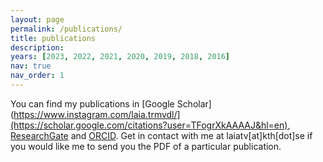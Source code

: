 ```yaml
---
layout: page
permalink: /publications/
title: publications
description: 
years: [2023, 2022, 2021, 2020, 2019, 2018, 2016]
nav: true
nav_order: 1
---
```

You can find my publications in [Google Scholar](https://www.instagram.com/laia.trmvdl/](https://scholar.google.com/citations?user=TFogrXkAAAAJ&hl=en), [ResearchGate](https://www.researchgate.net/profile/Laia-Turmo-Vidal) and [ORCID](https://orcid.org/0000-0002-1769-0138). Get in contact with me at laiatv[at]kth[dot]se if you would like me to send you the PDF of a particular publication.

<!-- _pages/publications.md -->
<!-- <div class="publications"> -->

<!-- {%- for y in page.years %} -->
<!--   <h2 class="year">{{y}}</h2> -->
<!--   {% bibliography -f papers -q @*[year={{y}}]* %} -->
<!-- {% endfor %} -->

<!-- </div> -->
